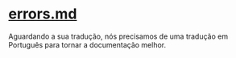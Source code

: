 # [errors.md](/guide/errors.md)

Aguardando a sua tradução, nós precisamos de uma tradução em Português para tornar a documentação melhor.
